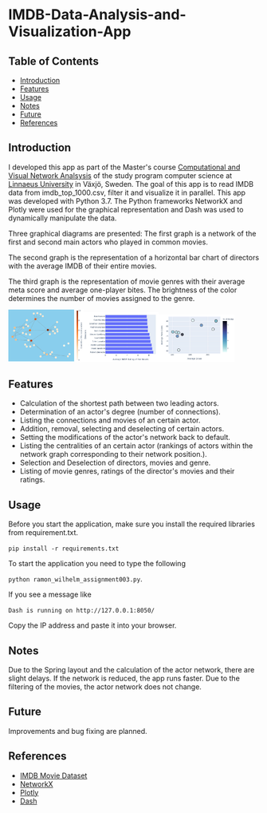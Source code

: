 # IMDB-Data-Analysis-and-Visualization-App

## Table of Contents  
- [Introduction](#introduction) 
- [Features](#features)
- [Usage](#usage)
- [Notes](#notes)
- [Future](#future)
- [References](#references)

## Introduction
I developed this app as part of the Master's course [Computational and Visual Network Analsysis](https://lnu.se/en/research/PhD-studies/kurser/ftk/computational-and-visual-network-analysis/) of the study program computer science at [Linnaeus University](https://lnu.se/) in Växjö, Sweden. The goal of this app is to read IMDB data from imdb_top_1000.csv, filter it and visualize it in parallel. This app was developed with Python 3.7. The Python frameworks NetworkX and Plotly were used for the graphical representation and Dash was used to dynamically manipulate the data. 

Three graphical diagrams are presented: The first graph is a network of the first and second main actors who played in common movies.

The second graph is the representation of a horizontal bar chart of directors with the average IMDB of their entire movies.

The third graph is the representation of movie genres with their average meta score and average one-player bites. The brightness of the color determines the number of movies assigned to the genre.

<img alt="Centrality of the leading actors" src="https://github.com/RamoramaInteractive/IMDB-Data-Analysis-and-Visualization-App/blob/main/Screenshots/Screen001.jpg" width="30%" height="30%"><img alt="Average IMDB Rating of the Movies" src="https://github.com/RamoramaInteractive/IMDB-Data-Analysis-and-Visualization-App/blob/main/Screenshots/Screen002.jpg" width="30%" height="30%"><img alt="Average Gross of the Movie Genres" src="https://github.com/RamoramaInteractive/IMDB-Data-Analysis-and-Visualization-App/blob/main/Screenshots/Screen003.jpg" width="30%" height="30%">

## Features
* Calculation of the shortest path between two leading actors.
* Determination of an actor's degree (number of connections).
* Listing the connections and movies of an certain actor.
* Addition, removal, selecting and deselecting of certain actors.
* Setting the modifications of the actor's network back to default.
* Listing the centralities of an certain actor (rankings of actors within the network graph corresponding to their network position.).
* Selection and Deselection of directors, movies and genre.
* Listing of movie genres, ratings of the director's movies and their ratings.

## Usage
Before you start the application, make sure you install the required libraries from requirement.txt.

`pip install -r requirements.txt`

To start the application you need to type the following

`python ramon_wilhelm_assignment003.py`.

If you see a message like

`Dash is running on http://127.0.0.1:8050/`

Copy the IP address and paste it into your browser. 

## Notes
Due to the Spring layout and the calculation of the actor network, there are slight delays. If the network is reduced, the app runs faster. Due to the filtering of the movies, the actor network does not change. 

## Future
Improvements and bug fixing are planned.

## References
* [IMDB Movie Dataset](https://www.kaggle.com/harshitshankhdhar/imdb-dataset-of-top-1000-movies-and-tv-shows)
* [NetworkX](https://networkx.org/documentation/stable/reference/algorithms/index.html)
* [Plotly](https://plotly.com/)
* [Dash](https://dash.plotly.com/)
